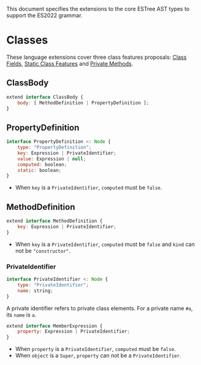 This document specifies the extensions to the core ESTree AST types to support the ES2022 grammar.

# Classes

These language extensions cover three class features proposals:
[Class Fields], [Static Class Features] and [Private Methods].

## ClassBody

```js
extend interface ClassBody {
    body: [ MethodDefinition | PropertyDefinition ];
}
```

## PropertyDefinition

```js
interface PropertyDefinition <: Node {
    type: "PropertyDefinition";
    key: Expression | PrivateIdentifier;
    value: Expression | null;
    computed: boolean;
    static: boolean;
}
```

- When `key` is a `PrivateIdentifier`, `computed` must be `false`.

## MethodDefinition

```js
extend interface MethodDefinition {
    key: Expression | PrivateIdentifier;
}
```

- When `key` is a `PrivateIdentifier`, `computed` must be `false` and `kind` can not be `"constructor"`.

### PrivateIdentifier

```js
interface PrivateIdentifier <: Node {
    type: "PrivateIdentifier";
    name: string;
}
```

A private identifier refers to private class elements. For a private name `#a`, its `name` is `a`.

```js
extend interface MemberExpression {
    property: Expression | PrivateIdentifier;
}
```

- When `property` is a `PrivateIdentifier`, `computed` must be `false`.
- When `object` is a `Super`, `property` can not be a `PrivateIdentifier`.

[Class Fields]: https://github.com/tc39/proposal-class-fields
[Static Class Features]: https://github.com/tc39/proposal-static-class-features/
[Private Methods]: https://github.com/tc39/proposal-private-methods
